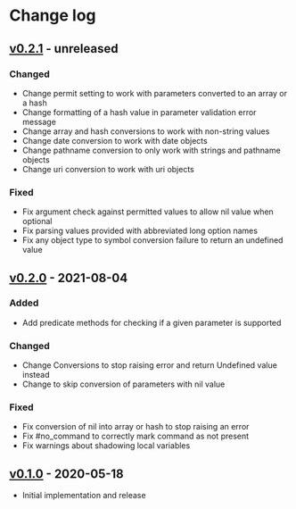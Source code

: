 # Change log

## [v0.2.1] - unreleased

### Changed
* Change permit setting to work with parameters converted to an array or a hash
* Change formatting of a hash value in parameter validation error message
* Change array and hash conversions to work with non-string values
* Change date conversion to work with date objects
* Change pathname conversion to only work with strings and pathname objects
* Change uri conversion to work with uri objects

### Fixed
* Fix argument check against permitted values to allow nil value when optional
* Fix parsing values provided with abbreviated long option names
* Fix any object type to symbol conversion failure to return an undefined value

## [v0.2.0] - 2021-08-04

### Added
* Add predicate methods for checking if a given parameter is supported

### Changed
* Change Conversions to stop raising error and return Undefined value instead
* Change to skip conversion of parameters with nil value

### Fixed
* Fix conversion of nil into array or hash to stop raising an error
* Fix #no_command to correctly mark command as not present
* Fix warnings about shadowing local variables

## [v0.1.0] - 2020-05-18

* Initial implementation and release

[v0.2.1]: https://github.com/piotrmurach/tty-option/compare/v0.2.0...v0.2.1
[v0.2.0]: https://github.com/piotrmurach/tty-option/compare/v0.1.0...v0.2.0
[v0.1.0]: https://github.com/piotrmurach/tty-option/compare/95179f0...v0.1.0
